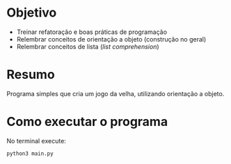 # Objetivo

* Treinar refatoração e boas práticas de programação
* Relembrar conceitos de orientação a objeto (construção no geral)
* Relembrar conceitos de lista (_list comprehension_)


# Resumo

Programa simples que cria um jogo da velha, utilizando orientação a objeto.

# Como executar o programa

No terminal execute:
```
python3 main.py
```
